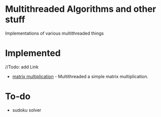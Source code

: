 # Multithreaded Algorithms and other stuff

Implementations of various multithreaded things

# Implemented
//Todo: add Link
* [matrix multiplication]() - Multithreaded a simple matrix multiplication.

# To-do
* sudoku solver